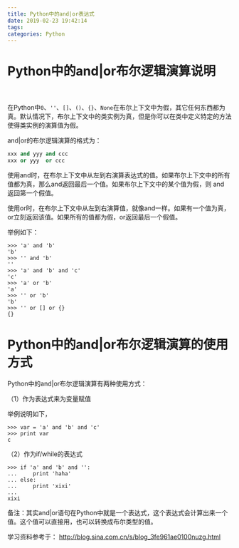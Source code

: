 ```yaml
---
title: Python中的and|or表达式
date: 2019-02-23 19:42:14
tags:
categories: Python
---
```


# Python中的and|or布尔逻辑演算说明      

在Python中`0`、`''`、`[]`、`()`、`{}`、`None`在布尔上下文中为假，其它任何东西都为真。默认情况下，布尔上下文中的类实例为真，但是你可以在类中定义特定的方法使得类实例的演算值为假。

and|or的布尔逻辑演算的格式为：

```python
xxx and yyy and ccc
xxx or yyy  or ccc
```

使用and时，在布尔上下文中从左到右演算表达式的值。如果布尔上下文中的所有值都为真，那么and返回最后一个值。如果布尔上下文中的某个值为假，则 and 返回第一个假值。

使用or时，在布尔上下文中从左到右演算值，就像and一样。如果有一个值为真，or立刻返回该值。如果所有的值都为假，or返回最后一个假值。

举例如下：

    >>> 'a' and 'b'
    'b'
    >>> '' and 'b'
    ''
    >>> 'a' and 'b' and 'c'
    'c'
    >>> 'a' or 'b'
    'a'
    >>> '' or 'b'
    'b'
    >>> '' or [] or {}
    {}

# Python中的and|or布尔逻辑演算的使用方式

Python中的and|or布尔逻辑演算有两种使用方式：

（1）作为表达式来为变量赋值

举例说明如下，

    >>> var = 'a' and 'b' and 'c'
    >>> print var
    c

（2）作为if/while的表达式

    >>> if 'a' and 'b' and '':
    ...     print 'haha'
    ... else:
    ...     print 'xixi'       
    ... 
    xixi

备注：其实and|or语句在Python中就是一个表达式，这个表达式会计算出来一个值。这个值可以直接用，也可以转换成布尔类型的值。

学习资料参考于：
http://blog.sina.com.cn/s/blog_3fe961ae0100nuzg.html
